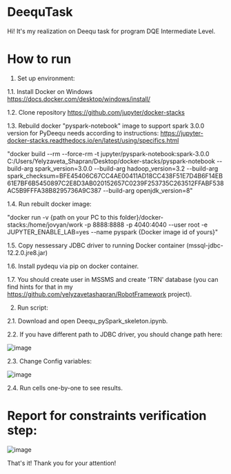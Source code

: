 # DeequTask

Hi! It's my realization on Deequ task for program DQE Intermediate Level.

# How to run

1. Set up environment:

  1.1. Install Docker on Windows https://docs.docker.com/desktop/windows/install/
  
  1.2. Clone repository https://github.com/jupyter/docker-stacks
  
  1.3. Rebuild docker "pyspark-notebook" image to support spark 3.0.0 version for PyDeequ needs according to instructions: https://jupyter-docker-stacks.readthedocs.io/en/latest/using/specifics.html
  
  "docker build --rm --force-rm -t jupyter/pyspark-notebook:spark-3.0.0 C:/Users/Yelyzaveta_Shapran/Desktop/docker-stacks/pyspark-notebook --build-arg spark_version=3.0.0 --build-arg hadoop_version=3.2 --build-arg spark_checksum=BFE45406C67CC4AE00411AD18CC438F51E7D4B6F14EB61E7BF6B5450897C2E8D3AB020152657C0239F253735C263512FFABF538AC5B9FFFA38B8295736A9C387 --build-arg openjdk_version=8"

  1.4. Run rebuilt docker image:
  
  "docker run -v {path on your PC to this folder}/docker-stacks:/home/jovyan/work -p 8888:8888 -p 4040:4040 --user root -e JUPYTER_ENABLE_LAB=yes --name pyspark {Docker image id of yours}"
  
  1.5. Copy nessessary JDBC driver to running Docker container (mssql-jdbc-12.2.0.jre8.jar)
  
  1.6. Install pydequ via pip on docker container.
  
  1.7. You should create user in MSSMS and create 'TRN' database (you can find hints for that in my https://github.com/yelyzavetashapran/RobotFramework project).
  
2. Run script:

  2.1. Download and open Deequ_pySpark_skeleton.ipynb.
  
  2.2. If you have different path to JDBC driver, you should change path here:

![image](https://user-images.githubusercontent.com/104168878/234368941-907c435c-040f-4afb-9772-961dd17d5d5c.png)
  
  2.3. Change Config variables:
  
![image](https://user-images.githubusercontent.com/104168878/234369879-073edbab-3169-4e3a-a34b-e9582d07d295.png)

  2.4. Run cells one-by-one to see results.

# Report for constraints verification step:

![image](https://user-images.githubusercontent.com/104168878/234371314-f8d78f35-2005-4588-9f12-d62bb70a2149.png)

That's it! Thank you for your attention!
